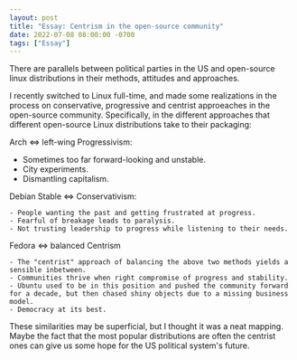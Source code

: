 ```yaml
---
layout: post
title: "Essay: Centrism in the open-source community"
date: 2022-07-08 08:00:00 -0700
tags: ["Essay"]
---
```


There are parallels between political parties in the US and open-source linux distributions in their methods, attitudes and approaches.

I recently switched to Linux full-time, and made some realizations in the process on conservative, progressive and centrist approeaches in the open-source community. Specifically, in the different approaches that different open-source Linux distributions take to their packaging:

Arch <=> left-wing Progressivism:

- Sometimes too far forward-looking and unstable.
- City experiments.
- Dismantling capitalism.

Debian Stable <=> Conservativism:

    - People wanting the past and getting frustrated at progress.
    - Fearful of breakage leads to paralysis.
    - Not trusting leadership to progress while listening to their needs.

Fedora <=> balanced Centrism

    - The "centrist" approach of balancing the above two methods yields a sensible inbetween.
    - Communities thrive when right compromise of progress and stability.
    - Ubuntu used to be in this position and pushed the community forward for a decade, but then chased shiny objects due to a missing business model.
    - Democracy at its best.

These similarities may be superficial, but I thought it was a neat mapping. Maybe the fact that the most popular distributions are often the centrist ones can give us some hope for the US political system's future.
